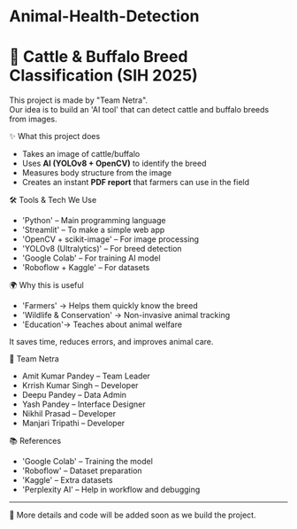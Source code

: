# Animal-Health-Detection
# 🐄 Cattle & Buffalo Breed Classification (SIH 2025)

This project is made by "Team Netra".  
Our idea is to build an 'AI tool' that can detect cattle and buffalo breeds from images.

 ✨ What this project does
- Takes an image of cattle/buffalo
- Uses **AI (YOLOv8 + OpenCV)** to identify the breed
- Measures body structure from the image
- Creates an instant **PDF report** that farmers can use in the field

🛠️ Tools & Tech We Use
- 'Python' – Main programming language  
- 'Streamlit' – To make a simple web app  
- 'OpenCV + scikit-image' – For image processing  
- 'YOLOv8 (Ultralytics)' – For breed detection  
- 'Google Colab' – For training AI model  
- 'Roboflow + Kaggle' – For datasets  

🌍 Why this is useful
- 'Farmers' → Helps them quickly know the breed  
- 'Wildlife & Conservation' → Non-invasive animal tracking  
- 'Education'→ Teaches about animal welfare  

It saves time, reduces errors, and improves animal care.

👥 Team Netra
- Amit Kumar Pandey – Team Leader  
- Krrish Kumar Singh – Developer  
- Deepu Pandey – Data Admin  
- Yash Pandey – Interface Designer  
- Nikhil Prasad – Developer  
- Manjari Tripathi – Developer  

 📚 References
- 'Google Colab' – Training the model  
- 'Roboflow' – Dataset preparation  
- 'Kaggle' – Extra datasets  
- 'Perplexity AI' – Help in workflow and debugging  

---
🚀 More details and code will be added soon as we build the project.
